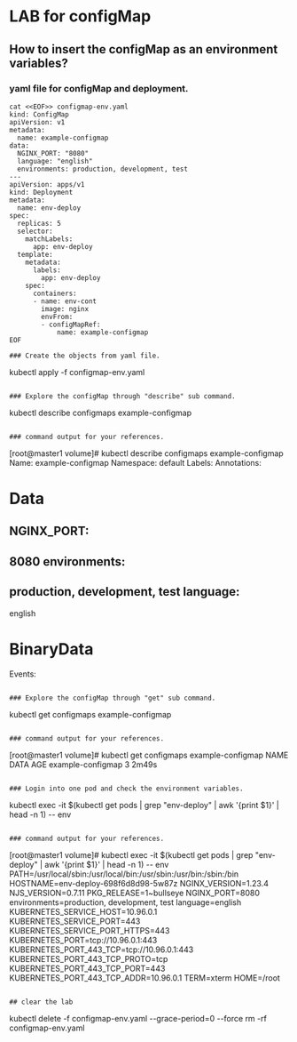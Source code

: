 # LAB for configMap

## How to insert the configMap as an environment variables?

### yaml file for configMap and deployment.
```
cat <<EOF>> configmap-env.yaml
kind: ConfigMap 
apiVersion: v1 
metadata:
  name: example-configmap 
data:
  NGINX_PORT: "8080"
  language: "english"
  environments: production, development, test
---
apiVersion: apps/v1
kind: Deployment
metadata:
  name: env-deploy
spec:
  replicas: 5
  selector:
    matchLabels:
      app: env-deploy
  template:
    metadata:
      labels:
        app: env-deploy
    spec:
      containers:
      - name: env-cont
        image: nginx
        envFrom:
        - configMapRef:
            name: example-configmap
EOF

### Create the objects from yaml file.
```
kubectl apply -f configmap-env.yaml
```

### Explore the configMap through "describe" sub command.

```
kubectl describe configmaps example-configmap
```

### command output for your references.
```
[root@master1 volume]# kubectl describe configmaps example-configmap 
Name:         example-configmap
Namespace:    default
Labels:       <none>
Annotations:  <none>

Data
====
NGINX_PORT:
----
8080
environments:
----
production, development, test
language:
----
english

BinaryData
====

Events:  <none>
```

### Explore the configMap through "get" sub command.
```
kubectl get configmaps example-configmap
```

### command output for your references.
```
[root@master1 volume]# kubectl get configmaps example-configmap 
NAME                DATA   AGE
example-configmap   3      2m49s
```

### Login into one pod and check the environment variables. 
```
kubectl exec -it $(kubectl get pods | grep "env-deploy" | awk '{print $1}' | head -n 1) -- env
```

### command output for your references.
```
[root@master1 volume]# kubectl exec -it $(kubectl get pods | grep "env-deploy" | awk '{print $1}' | head -n 1) -- env
PATH=/usr/local/sbin:/usr/local/bin:/usr/sbin:/usr/bin:/sbin:/bin
HOSTNAME=env-deploy-698f6d8d98-5w87z
NGINX_VERSION=1.23.4
NJS_VERSION=0.7.11
PKG_RELEASE=1~bullseye
NGINX_PORT=8080
environments=production, development, test
language=english
KUBERNETES_SERVICE_HOST=10.96.0.1
KUBERNETES_SERVICE_PORT=443
KUBERNETES_SERVICE_PORT_HTTPS=443
KUBERNETES_PORT=tcp://10.96.0.1:443
KUBERNETES_PORT_443_TCP=tcp://10.96.0.1:443
KUBERNETES_PORT_443_TCP_PROTO=tcp
KUBERNETES_PORT_443_TCP_PORT=443
KUBERNETES_PORT_443_TCP_ADDR=10.96.0.1
TERM=xterm
HOME=/root
```
  
## clear the lab
```
kubectl delete -f configmap-env.yaml --grace-period=0 --force
rm -rf configmap-env.yaml
```
  
